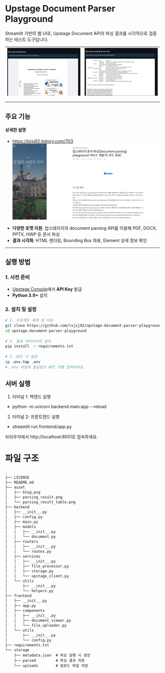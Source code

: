 # Upstage Document Parser Playground

Streamlit 기반의 웹 UI로, Upstage Document API의 파싱 결과를 시각적으로 검증하는 테스트 도구입니다.

![](asset/parsing_result.png) | ![](asset/parsing_result_table.png)
---|---

---

## 주요 기능

#### 상세한 설명
- https://lsjsj92.tistory.com/703
![](asset/blog.png)

* **다양한 포맷 지원**: 업스테이지의 document parsing  API를 이용해 PDF, DOCX, PPTX, HWP 등 문서 파싱
* **결과 시각화**: HTML 렌더링, Bounding Box 좌표, Element 상세 정보 확인

---

## 실행 방법

### 1. 사전 준비

* [Upstage Console](https://console.upstage.ai/)에서 **API Key** 발급
* **Python 3.9+** 설치

### 2. 설치 및 설정

```bash
# 1. 프로젝트 복제 및 이동
git clone https://github.com/lsjsj92/upstage-document-parser-playground.git
cd upstage-document-parser-playground

# 2. 필요 라이브러리 설치
pip install -r requirements.txt

# 3. API 키 설정
cp .env.tmp .env
# .env 파일에 발급받은 API 키를 입력하세요.
```
## 서버 실행
1. 터미널 1: 백엔드 실행
- python -m uvicorn backend.main:app --reload

2. 터미널 2: 프론트엔드 실행
- streamlit run frontend/app.py

브라우저에서 http://localhost:8501로 접속하세요.

# 파일 구조

```
.
├── LICENSE
├── README.md
├── asset
│   ├── blog.png
│   ├── parsing_result.png
│   └── parsing_result_table.png
├── backend
│   ├── __init__.py
│   ├── config.py
│   ├── main.py
│   ├── models
│   │   ├── __init__.py
│   │   └── document.py
│   ├── routers
│   │   ├── __init__.py
│   │   └── routes.py
│   ├── services
│   │   ├── __init__.py
│   │   ├── file_processor.py
│   │   ├── storage.py
│   │   └── upstage_client.py
│   └── utils
│       ├── __init__.py
│       └── helpers.py
├── frontend
│   ├── __init__.py
│   ├── app.py
│   ├── components
│   │   ├── __init__.py
│   │   ├── document_viewer.py
│   │   └── file_uploader.py
│   └── utils
│       ├── __init__.py
│       └── config.py
├── requirements.txt
└── storage
    ├── metadata.json  # 파싱 실행 시 생성
    ├── parsed         # 파싱 결과 저장
    └── uploads        # 업로드 파일 저장
```
